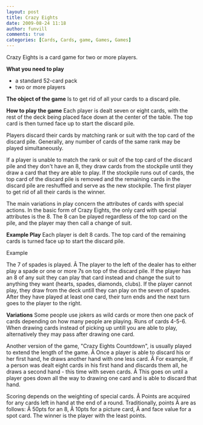 ```yaml
---
layout: post
title: Crazy Eights
date: 2009-08-24 11:18
author: funvill
comments: true
categories: [Cards, Cards, game, Games, Games]
---
```

Crazy Eights is a card game for two or more players.

<strong>What you need to play</strong>
<ul>
	<li>a standard 52-card pack</li>
	<li>two or more players</li>
</ul>
<strong>The object of the game</strong>
Is to get rid of all your cards to a discard pile.

<strong>How to play the game</strong>
Each player is dealt seven or eight cards, with the rest of the deck being placed face down at the center of the table.
The top card is then turned face up to start the discard pile.

Players discard their cards by matching rank or suit with the top card of the discard pile.
Generally, any number of cards of the same rank may be played simultaneously.

If a player is unable to match the rank or suit of the top card of the discard pile and they don't have an 8, they draw cards from the stockpile until they draw a card that they are able to play.
If the stockpile runs out of cards, the top card of the discard pile is removed and the remaining cards in the discard pile are reshuffled and serve as the new stockpile.
The first player to get rid of all their cards is the winner.

The main variations in play concern the attributes of cards with special actions.
In the basic form of Crazy Eights, the only card with special attributes is the 8.
The 8 can be played regardless of the top card on the pile, and the player may then call a change of suit.

<strong>Example Play</strong>
Each player is delt 8 cards.
The top card of the remaining cards is turned face up to start the discard pile.

Example

The 7 of spades is played. Â The player to the left of the dealer has to either play a spade or one or more 7s on top of the discard pile.
If the player has an 8 of any suit they can play that card instead and change the suit to anything they want (hearts, spades, diamonds, clubs).
If the player cannot play, they draw from the deck untill they can play on the seven of spades.
After they have played at least one card, their turn ends and the next turn goes to the player to the right.

<strong>Variations</strong>
Some people use jokers as wild cards or more then one pack of cards depending on how many people are playing.
Runs of cards 4-5-6.
When drawing cards instead of picking up untill you are able to play, alternatively they may pass after drawing one card.

Another version of the game, "Crazy Eights Countdown", is usually played to extend the length of the game. Â Once a player is able to discard his or her first hand, he draws another hand with one less card. Â For example, if a person was dealt eight cards in his first hand and discards them all, he draws a second hand - this time with seven cards. Â This goes on until a player goes down all the way to drawing one card and is able to discard that hand.

Scoring depends on the weighting of special cards. Â Points are acquired for any cards left in hand at the end of a round.
Traditionally, points Â are as follows: Â 50pts for an 8, Â 10pts for a picture card, Â and face value for a spot card.
The winner is the player with the least points.
